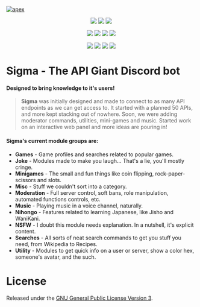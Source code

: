 
[![apex](https://i.imgur.com/TRSdGni.png)](https://auroraproject.xyz/)

<p align="center">
<img src="https://img.shields.io/badge/Sigma-2.24-1B6F5F.svg?style=flat-square" />
<img src="https://img.shields.io/badge/Codename-Fuuko-1B6F5F.svg?style=flat-square" />
<img src="https://img.shields.io/badge/License-GPLv3-red.svg?style=flat-square" />
</p>
<p align="center">
<a href="https://travis-ci.org/aurora-pro/apex-sigma.svg?branch=master"><img src="https://travis-ci.org/aurora-pro/apex-sigma.svg?style=flat-square" /></a>
<a href="https://ci.appveyor.com/project/AXAz0r/apex-sigma-eogfm"><img src="https://ci.appveyor.com/api/projects/status/s3861v84u4olvili?svg=true" /></a>
<a href="https://codeclimate.com/github/aurora-pro/apex-sigma"><img src="https://codeclimate.com/github/aurora-pro/apex-sigma/badges/gpa.svg?style=flat-square" /></a>
<a href='https://www.versioneye.com/user/projects/58782eec1fe8e3002b4a9b50'><img src='https://www.versioneye.com/user/projects/58782eec1fe8e3002b4a9b50/badge.svg' /></a>
</p>
<p align="center">
<a href="https://www.paypal.me/AleksaRadovic"><img src="https://img.shields.io/badge/PayPal-.Me-blue.svg?style=flat-square" /></a>
<a href="https://www.python.org/"><img src="https://img.shields.io/badge/Python-3.6-blue.svg?style=flat-square" /></a>
<a href="https://github.com/Rapptz/discord.py"><img src="https://img.shields.io/badge/discord-py-blue.svg?style=flat-square" /></a>
<a href="https://discordapp.com/invite/Ze9EfTd"><img src="https://discordapp.com/api/guilds/200751504175398912/widget.png?style=shield" /></a>
</p>

# Sigma - The API Giant Discord bot
#### Designed to bring knowledge to it's users!

> **Sigma** was initially designed and made to connect to as many API endpoints as we can get access to. It started with a planned 50 APIs, and more kept stacking out of nowhere. Soon, we were adding moderator commands, utilities, mini-games and music. Started work on an interactive web panel and more ideas are pouring in!

#### Sigma's current module groups are:
* **Games** - Game profiles and searches related to popular games.
* **Joke** - Modules made to make you laugh... That's a lie, you'll mostly cringe.
* **Minigames** - The small and fun things like coin flipping, rock-paper-scissors and slots.
* **Misc** - Stuff we couldn't sort into a category.
* **Moderation** - Full server control, soft bans, role manipulation, automated functions controls, etc.
* **Music** - Playing music in a voice channel, naturally.
* **Nihongo** - Features related to learning Japanese, like Jisho and WaniKani.
* **NSFW** - I doubt this module needs explanation. In a nutshell, it's explicit content.
* **Searches** - All sorts of neat search commands to get you stuff you need, from Wikipedia to Recipes.
* **Utility** - Modules to get quick info on a user or server, show a color hex, someone's avatar, and the such.

# License
Released under the [GNU General Public License Version 3](LICENSE.md).
